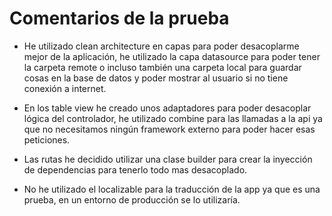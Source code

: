 # **Comentarios de la prueba**


- He utilizado clean architecture en capas para poder desacoplarme mejor de la aplicación, he utilizado la capa datasource para poder tener la carpeta remote o incluso también una carpeta local para guardar cosas en la base de datos y poder mostrar al usuario si no tiene conexión a internet.

- En los table view he creado unos adaptadores para poder desacoplar lógica del controlador, he utilizado combine para las llamadas a la api ya que no necesitamos ningún framework externo para poder hacer esas peticiones.

- Las rutas he decidido utilizar una clase builder para crear la inyección de dependencias para tenerlo todo mas desacoplado.

- No he utilizado el localizable para la traducción de la app ya que es una prueba, en un entorno de producción se lo utilizaría.